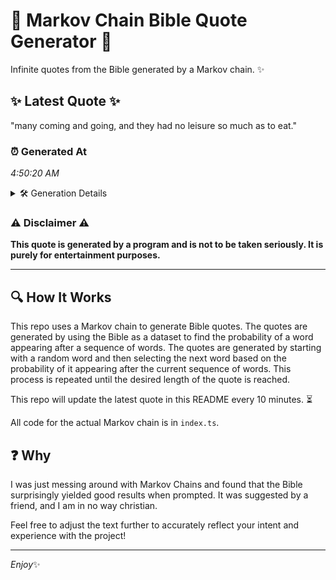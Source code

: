 # 📖 Markov Chain Bible Quote Generator 📖

Infinite quotes from the Bible generated by a Markov chain. ✨

## ✨ Latest Quote ✨
"many coming and going, and they had no leisure so much as to eat."

### ⏰ Generated At
*4:50:20 AM*

<details>
    <summary>🛠️ Generation Details</summary>
    <p>
        <strong>🌱 Seed:</strong> many<br>
        <strong>🔄 Iterations:</strong> 13<br>
        <strong>📜 Context History:</strong><br>[ many ]: coming<br>[ many, coming ]: and<br>[ many, coming, and ]: going,<br>[ many, coming, and, going, ]: and<br>[ many, coming, and, going,, and ]: they<br>[ many, coming, and, going,, and, they ]: had<br>[ coming, and, going,, and, they, had ]: no<br>[ and, going,, and, they, had, no ]: leisure<br>[ going,, and, they, had, no, leisure ]: so<br>[ and, they, had, no, leisure, so ]: much<br>[ they, had, no, leisure, so, much ]: as<br>[ had, no, leisure, so, much, as ]: to<br>[ no, leisure, so, much, as, to ]: eat.<br>
    </p>
</details>

### ⚠️ Disclaimer ⚠️
**This quote is generated by a program and is not to be taken seriously. It is purely for entertainment purposes.**

---

## 🔍 How It Works

This repo uses a Markov chain to generate Bible quotes. The quotes are generated by using the Bible as a dataset to find the probability of a word appearing after a sequence of words. The quotes are generated by starting with a random word and then selecting the next word based on the probability of it appearing after the current sequence of words. This process is repeated until the desired length of the quote is reached.

This repo will update the latest quote in this README every 10 minutes. ⏳

All code for the actual Markov chain is in `index.ts`.

## ❓ Why

I was just messing around with Markov Chains and found that the Bible surprisingly yielded good results when prompted. 
It was suggested by a friend, and I am in no way christian.

Feel free to adjust the text further to accurately reflect your intent and experience with the project!

---

*Enjoy*✨
